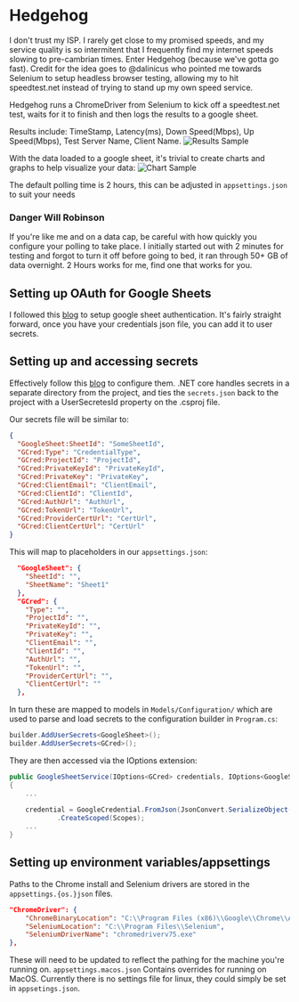 # Hedgehog
I don't trust my ISP. I rarely get close to my promised speeds, and my service quality is so intermitent that I frequently find my internet speeds slowing to pre-cambrian times. Enter Hedgehog (because we've gotta go fast). Credit for the idea goes to @dalinicus who pointed me towards Selenium to setup headless browser testing, allowing my to hit speedtest.net instead of trying to stand up my own speed service. 

Hedgehog runs a ChromeDriver from Selenium to kick off a speedtest.net test, waits for it to finish and then logs the results to a google sheet.

Results include: TimeStamp, Latency(ms), Down Speed(Mbps), Up Speed(Mbps), Test Server Name, Client Name.
![Results Sample](https://i.imgur.com/C5iCmcO.png)

With the data loaded to a google sheet, it's trivial to create charts and graphs to help visualize your data:
![Chart Sample](https://i.imgur.com/UoUc8RH.png)

The default polling time is 2 hours, this can be adjusted in `appsettings.json` to suit your needs

### Danger Will Robinson
If you're like me and on a data cap, be careful with how quickly you configure your polling to take place. I initially started out with 2 minutes for testing and forgot to turn it off before going to bed, it ran through 50+ GB of data overnight. 2 Hours works for me, find one that works for you. 

## Setting up OAuth for Google Sheets
I followed this [blog](https://www.twilio.com/blog/2017/03/google-spreadsheets-and-net-core.html) to setup google sheet authentication. It's fairly straight forward, once you have your credentials json file, you can add it to user secrets. 

## Setting up and accessing secrets
Effectively follow this [blog](https://www.twilio.com/blog/2018/05/user-secrets-in-a-net-core-console-app.html) to configure them. .NET core handles secrets in a separate directory from the project, and ties the `secrets.json` back to the project with a UserSecretesId property on the .csproj file. 

Our secrets file will be similar to:
```json
{
  "GoogleSheet:SheetId": "SomeSheetId",
  "GCred:Type": "CredentialType",
  "GCred:ProjectId": "ProjectId",
  "GCred:PrivateKeyId": "PrivateKeyId",
  "GCred:PrivateKey": "PrivateKey",
  "GCred:ClientEmail": "ClientEmail",
  "GCred:ClientId": "ClientId",
  "GCred:AuthUrl": "AuthUrl",
  "GCred:TokenUrl": "TokenUrl",
  "GCred:ProviderCertUrl": "CertUrl",
  "GCred:ClientCertUrl": "CertUrl"
}
```

This will map to placeholders in our `appsettings.json`:
```json
  "GoogleSheet": {
    "SheetId": "",
    "SheetName": "Sheet1"
  },
  "GCred": {
    "Type": "",
    "ProjectId": "",
    "PrivateKeyId": "",
    "PrivateKey": "",
    "ClientEmail": "",
    "ClientId": "",
    "AuthUrl": "",
    "TokenUrl": "",
    "ProviderCertUrl": "",
    "ClientCertUrl": ""
  },
```

In turn these are mapped to models in `Models/Configuration/` which are used to parse and load secrets to the configuration builder in `Program.cs`:
```C#
builder.AddUserSecrets<GoogleSheet>();
builder.AddUserSecrets<GCred>();
```

They are then accessed via the IOptions extension:
```C#
public GoogleSheetService(IOptions<GCred> credentials, IOptions<GoogleSheet> sheetConfig)
{
    ...
    
    credential = GoogleCredential.FromJson(JsonConvert.SerializeObject(credentials.Value))
            .CreateScoped(Scopes);
    ...
}
```

## Setting up environment variables/appsettings
Paths to the Chrome install and Selenium drivers are stored in the `appsettings.{os.}json` files. 
```json
"ChromeDriver": {
    "ChromeBinaryLocation": "C:\\Program Files (x86)\\Google\\Chrome\\Application\\chrome.exe",
    "SeleniumLocation": "C:\\Program Files\\Selenium",
    "SeleniumDriverName": "chromedriverv75.exe"
},
```
These will need to be updated to reflect the pathing for the machine you're running on. `appsettings.macos.json` Contains overrides for running on MacOS. Currently there is no settings file for linux, they could simply be set in `appsetings.json`.